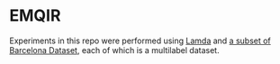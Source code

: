 # EMQIR

Experiments in this repo were performed using [Lamda](http://www.lamda.nju.edu.cn/data_MIMLimage.ashx?AspxAutoDetectCookieSupport=1)  and [a subset of Barcelona Dataset](https://drive.google.com/drive/folders/1xriB2PCJUmoVsJSDR8nImK1RtzDs0e45?usp=sharing),  each of which is a multilabel dataset.
